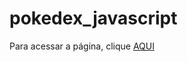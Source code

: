 # pokedex_javascript

Para acessar a página, clique [AQUI](https://nathalia-soares.github.io/pokedex_javascript/)
